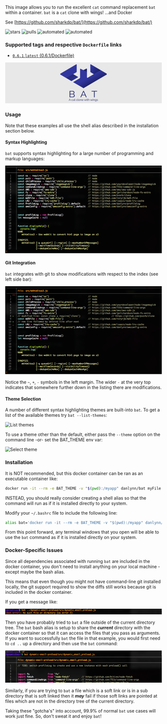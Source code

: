 This image allows you to run the excellent `cat` command replacement `bat` within a container.  `bat` is a `cat` clone with wings! ...and Docker

See [https://github.com/sharkdp/bat/](https://github.com/sharkdp/bat/)

![stars](https://img.shields.io/docker/stars/danlynn/ember-cli.svg) ![pulls](https://img.shields.io/docker/pulls/danlynn/ember-cli.svg) ![automated](https://img.shields.io/docker/automated/danlynn/ember-cli.svg) ![automated](https://img.shields.io/docker/build/danlynn/ember-cli.svg)

### Supported tags and respective `Dockerfile` links

+ [`0.6.1`,`latest` (0.6.1/Dockerfile)](https://github.com/danlynn/bat/blob/0.6.1/Dockerfile)

![bat logo](https://raw.githubusercontent.com/sharkdp/bat/master/doc/logo-header.svg?sanitize=true)

### Usage

Note that these examples all use the shell alias described in the installation section below.

#### Syntax Highlighting

`bat` supports syntax highlighting for a large number of programming and markup languages:

![Syntax Highlighting Example](https://raw.githubusercontent.com/danlynn/bat/master/README_assets/syntax_highlighting.png)

#### Git Integration

`bat` integrates with git to show modifications with respect to the index (see left side bar):

![Git Integration Example](https://raw.githubusercontent.com/danlynn/bat/master/README_assets/git_integration.png)

Notice the `~`, `+`, `-` symbols in the left margin.  The wider `-` at the very top indicates that somewhere further down in the listing there are modifications.

#### Theme Selection

A number of different syntax highlighting themes are built-into `bat`.  To get a list of the available themes try `bat --list-themes`:

![List themes]()

To use a theme other than the default, either pass the `--theme` option on the command line -or- set the BAT_THEME env var:

![Select theme]()

### Installation

It is NOT recommended, but this docker container can be ran as an executable container like:

```bash
docker run -it --rm -e BAT_THEME -v "$(pwd):/myapp" danlynn/bat myFile.js
```

INSTEAD, you should really consider creating a shell alias so that the command will run as if it is installed directly to your system.

Modify your `~/.bashrc` file to include the following line:

```bash
alias bat='docker run -it --rm -e BAT_THEME -v "$(pwd):/myapp" danlynn/bat'
```

From this point forward, any terminal windows that you open will be able to use the `bat` command as if it is installed directly on your system.

### Docker-Specific Issues

Since all dependencies associated with running `bat` are included in the docker container, you don't need to install anything on your local machine - except maybe the bash alias.

This means that even though you might not have command-line git installed locally, the git support required to show the diffs still works because git is included in the docker container.

If you get a message like:

![Git Integration Example](https://raw.githubusercontent.com/danlynn/bat/master/README_assets/no_such_file.png)

Then you have probably tried to `bat` a file outside of the current directory tree.  The `bat` bash alias is setup to share the __*current*__ directory with the docker container so that it can access the files that you pass as arguments.  If you want to successfully `bat` the file in that example, you would first need to `cd ..` up a directory and then use the `bat` command:

![Git Integration Example](https://raw.githubusercontent.com/danlynn/bat/master/README_assets/dir_tree.png)

Similarly, if you are trying to `bat` a file which is a soft link or is in a sub directory that is soft linked then it __*may*__ fail if those soft links are pointed at files which are not in the directory tree of the current directory.

Taking these "gotcha's" into account, 99.9% of normal `bat` use cases will work just fine.  So, don't sweat it and enjoy `bat`!

